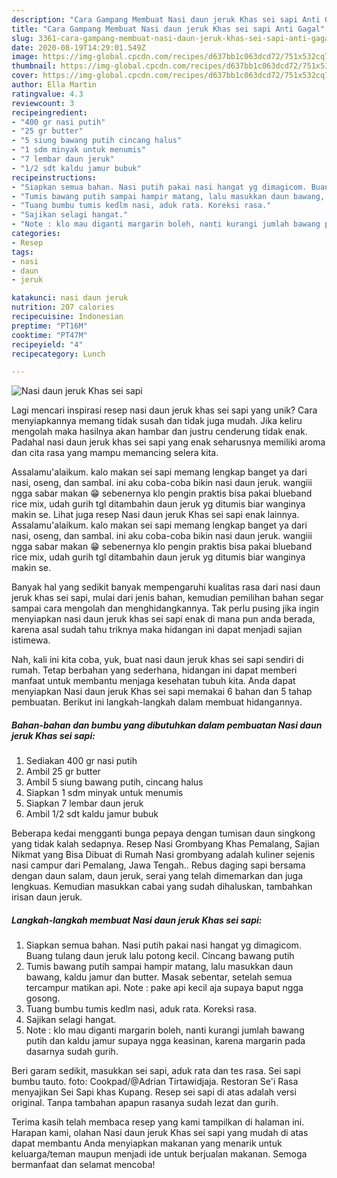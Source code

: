 ```yaml
---
description: "Cara Gampang Membuat Nasi daun jeruk Khas sei sapi Anti Gagal"
title: "Cara Gampang Membuat Nasi daun jeruk Khas sei sapi Anti Gagal"
slug: 3361-cara-gampang-membuat-nasi-daun-jeruk-khas-sei-sapi-anti-gagal
date: 2020-08-19T14:29:01.549Z
image: https://img-global.cpcdn.com/recipes/d637bb1c063dcd72/751x532cq70/nasi-daun-jeruk-khas-sei-sapi-foto-resep-utama.jpg
thumbnail: https://img-global.cpcdn.com/recipes/d637bb1c063dcd72/751x532cq70/nasi-daun-jeruk-khas-sei-sapi-foto-resep-utama.jpg
cover: https://img-global.cpcdn.com/recipes/d637bb1c063dcd72/751x532cq70/nasi-daun-jeruk-khas-sei-sapi-foto-resep-utama.jpg
author: Ella Martin
ratingvalue: 4.3
reviewcount: 3
recipeingredient:
- "400 gr nasi putih"
- "25 gr butter"
- "5 siung bawang putih cincang halus"
- "1 sdm minyak untuk menumis"
- "7 lembar daun jeruk"
- "1/2 sdt kaldu jamur bubuk"
recipeinstructions:
- "Siapkan semua bahan. Nasi putih pakai nasi hangat yg dimagicom. Buang tulang daun jeruk lalu potong kecil. Cincang bawang putih"
- "Tumis bawang putih sampai hampir matang, lalu masukkan daun bawang, kaldu jamur dan butter. Masak sebentar, setelah semua tercampur matikan api. Note : pake api kecil aja supaya baput ngga gosong."
- "Tuang bumbu tumis kedlm nasi, aduk rata. Koreksi rasa."
- "Sajikan selagi hangat."
- "Note : klo mau diganti margarin boleh, nanti kurangi jumlah bawang putih dan kaldu jamur supaya ngga keasinan, karena margarin pada dasarnya sudah gurih."
categories:
- Resep
tags:
- nasi
- daun
- jeruk

katakunci: nasi daun jeruk 
nutrition: 207 calories
recipecuisine: Indonesian
preptime: "PT16M"
cooktime: "PT47M"
recipeyield: "4"
recipecategory: Lunch

---
```



![Nasi daun jeruk Khas sei sapi](https://img-global.cpcdn.com/recipes/d637bb1c063dcd72/751x532cq70/nasi-daun-jeruk-khas-sei-sapi-foto-resep-utama.jpg)

Lagi mencari inspirasi resep nasi daun jeruk khas sei sapi yang unik? Cara menyiapkannya memang tidak susah dan tidak juga mudah. Jika keliru mengolah maka hasilnya akan hambar dan justru cenderung tidak enak. Padahal nasi daun jeruk khas sei sapi yang enak seharusnya memiliki aroma dan cita rasa yang mampu memancing selera kita.

Assalamu&#39;alaikum. kalo makan sei sapi memang lengkap banget ya dari nasi, oseng, dan sambal. ini aku coba-coba bikin nasi daun jeruk. wangiii ngga sabar makan 😁 sebenernya klo pengin praktis bisa pakai blueband rice mix, udah gurih tgl ditambahin daun jeruk yg ditumis biar wanginya makin se. Lihat juga resep Nasi daun jeruk Khas sei sapi enak lainnya. Assalamu&#39;alaikum. kalo makan sei sapi memang lengkap banget ya dari nasi, oseng, dan sambal. ini aku coba-coba bikin nasi daun jeruk. wangiii ngga sabar makan 😁 sebenernya klo pengin praktis bisa pakai blueband rice mix, udah gurih tgl ditambahin daun jeruk yg ditumis biar wanginya makin se.

Banyak hal yang sedikit banyak mempengaruhi kualitas rasa dari nasi daun jeruk khas sei sapi, mulai dari jenis bahan, kemudian pemilihan bahan segar sampai cara mengolah dan menghidangkannya. Tak perlu pusing jika ingin menyiapkan nasi daun jeruk khas sei sapi enak di mana pun anda berada, karena asal sudah tahu triknya maka hidangan ini dapat menjadi sajian istimewa.


Nah, kali ini kita coba, yuk, buat nasi daun jeruk khas sei sapi sendiri di rumah. Tetap berbahan yang sederhana, hidangan ini dapat memberi manfaat untuk membantu menjaga kesehatan tubuh kita. Anda dapat menyiapkan Nasi daun jeruk Khas sei sapi memakai 6 bahan dan 5 tahap pembuatan. Berikut ini langkah-langkah dalam membuat hidangannya.

<!--inarticleads1-->

##### Bahan-bahan dan bumbu yang dibutuhkan dalam pembuatan Nasi daun jeruk Khas sei sapi:

1. Sediakan 400 gr nasi putih
1. Ambil 25 gr butter
1. Ambil 5 siung bawang putih, cincang halus
1. Siapkan 1 sdm minyak untuk menumis
1. Siapkan 7 lembar daun jeruk
1. Ambil 1/2 sdt kaldu jamur bubuk


Beberapa kedai mengganti bunga pepaya dengan tumisan daun singkong yang tidak kalah sedapnya. Resep Nasi Grombyang Khas Pemalang, Sajian Nikmat yang Bisa Dibuat di Rumah Nasi grombyang adalah kuliner sejenis nasi campur dari Pemalang, Jawa Tengah.. Rebus daging sapi bersama dengan daun salam, daun jeruk, serai yang telah dimemarkan dan juga lengkuas. Kemudian masukkan cabai yang sudah dihaluskan, tambahkan irisan daun jeruk. 

<!--inarticleads2-->

##### Langkah-langkah membuat Nasi daun jeruk Khas sei sapi:

1. Siapkan semua bahan. Nasi putih pakai nasi hangat yg dimagicom. Buang tulang daun jeruk lalu potong kecil. Cincang bawang putih
1. Tumis bawang putih sampai hampir matang, lalu masukkan daun bawang, kaldu jamur dan butter. Masak sebentar, setelah semua tercampur matikan api. Note : pake api kecil aja supaya baput ngga gosong.
1. Tuang bumbu tumis kedlm nasi, aduk rata. Koreksi rasa.
1. Sajikan selagi hangat.
1. Note : klo mau diganti margarin boleh, nanti kurangi jumlah bawang putih dan kaldu jamur supaya ngga keasinan, karena margarin pada dasarnya sudah gurih.


Beri garam sedikit, masukkan sei sapi, aduk rata dan tes rasa. Sei sapi bumbu tauto. foto: Cookpad/@Adrian Tirtawidjaja. Restoran Se&#39;i Rasa menyajikan Sei Sapi khas Kupang. Resep sei sapi di atas adalah versi original. Tanpa tambahan apapun rasanya sudah lezat dan gurih. 

Terima kasih telah membaca resep yang kami tampilkan di halaman ini. Harapan kami, olahan Nasi daun jeruk Khas sei sapi yang mudah di atas dapat membantu Anda menyiapkan makanan yang menarik untuk keluarga/teman maupun menjadi ide untuk berjualan makanan. Semoga bermanfaat dan selamat mencoba!
